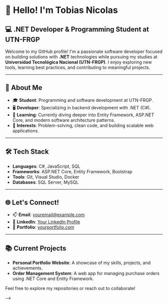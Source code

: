 # 👋 Hello! I'm Tobias Nicolas  

## 💻 .NET Developer & Programming Student at UTN-FRGP

Welcome to my GitHub profile! I'm a passionate software developer focused on building solutions with **.NET** technologies while pursuing my studies at **Universidad Tecnológica Nacional (UTN-FRGP)**. I enjoy exploring new tools, learning best practices, and contributing to meaningful projects.

---

## 🌟 About Me
- 🎓 **Student**: Programming and software development at UTN-FRGP.
- 🖥️ **Developer**: Specializing in backend development with .NET (C#).
- 🌱 **Learning**: Currently diving deeper into Entity Framework, ASP.NET Core, and modern software architecture patterns.
- 🤔 **Interests**: Problem-solving, clean code, and building scalable web applications.

---

## 🛠️ Tech Stack
- **Languages**: C#, JavaScript, SQL  
- **Frameworks**: ASP.NET Core, Entity Framework, Bootstrap  
- **Tools**: Git, Visual Studio, Docker  
- **Databases**: SQL Server, MySQL  

---

## 🌐 Let's Connect!
- 📫 **Email**: [youremail@example.com](mailto:youremail@example.com)  
- 💼 **LinkedIn**: [Your LinkedIn Profile](https://linkedin.com/in/yourprofile)  
- 📝 **Portfolio**: [yourportfolio.com](https://yourportfolio.com)  

---

## 📚 Current Projects
- **Personal Portfolio Website**: A showcase of my skills, projects, and achievements.  
- **Order Management System**: A web app for managing purchase orders using .NET Core and Entity Framework.

Feel free to explore my repositories or reach out to collaborate!

-->
